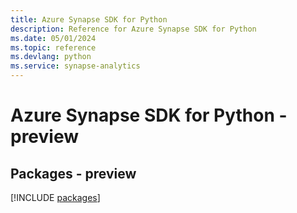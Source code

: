 ```yaml
---
title: Azure Synapse SDK for Python
description: Reference for Azure Synapse SDK for Python
ms.date: 05/01/2024
ms.topic: reference
ms.devlang: python
ms.service: synapse-analytics
---
```

# Azure Synapse SDK for Python - preview
## Packages - preview
[!INCLUDE [packages](synapse-index.md)]